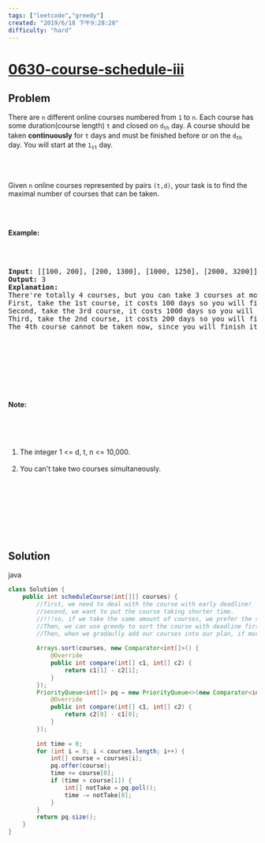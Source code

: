 ```yaml
---
tags: ["leetcode","greedy"]
created: "2019/6/18 下午9:28:28"
difficulty: "hard"
---
```


# [0630-course-schedule-iii](https://leetcode.com/problems/course-schedule-iii/)

## Problem
<div><p>There are <code>n</code> different online courses numbered from <code>1</code> to <code>n</code>. Each course has some duration(course length) <code>t</code> and closed on <code>d<sub>th</sub></code> day. A course should be taken <b>continuously</b> for <code>t</code> days and must be finished before or on the <code>d<sub>th</sub></code> day. You will start at the <code>1<sub>st</sub></code> day.</p><br><br><p>Given <code>n</code> online courses represented by pairs <code>(t,d)</code>, your task is to find the maximal number of courses that can be taken.</p><br><br><p><b>Example:</b></p><br><br><pre><b>Input:</b> [[100, 200], [200, 1300], [1000, 1250], [2000, 3200]]<br><b>Output:</b> 3<br><b>Explanation:</b> <br>There're totally 4 courses, but you can take 3 courses at most:<br>First, take the 1st course, it costs 100 days so you will finish it on the 100th day, and ready to take the next course on the 101st day.<br>Second, take the 3rd course, it costs 1000 days so you will finish it on the 1100th day, and ready to take the next course on the 1101st day. <br>Third, take the 2nd course, it costs 200 days so you will finish it on the 1300th day. <br>The 4th course cannot be taken now, since you will finish it on the 3300th day, which exceeds the closed date.<br></pre><br><br><p>&nbsp;</p><br><br><p><b>Note:</b></p><br><br><ol><br>	<li>The integer 1 &lt;= d, t, n &lt;= 10,000.</li><br>	<li>You can't take two courses simultaneously.</li><br></ol><br><br><p>&nbsp;</p><br></div>

## Solution

java
```java
class Solution {
    public int scheduleCourse(int[][] courses) {    
        //first, we need to deal with the course with early deadline!
        //second, we want to put the course taking shorter time.
        //!!!so, if we take the same amount of courses, we prefer the strategy with shorter time.
        //Then, we can use greedy to sort the course with deadline first
        //Then, when we gradaully add our courses into our plan, if more than our expectation, poll the courses which taking longest time.
        
        Arrays.sort(courses, new Comparator<int[]>() {
            @Override
            public int compare(int[] c1, int[] c2) {
                return c1[1] - c2[1];
            }
        });
        PriorityQueue<int[]> pq = new PriorityQueue<>(new Comparator<int[]>() {
            @Override
            public int compare(int[] c1, int[] c2) {
                return c2[0] - c1[0];
            }
        });
        
        int time = 0;
        for (int i = 0; i < courses.length; i++) {
            int[] course = courses[i];
            pq.offer(course);
            time += course[0];
            if (time > course[1]) {
                int[] notTake = pq.poll();
                time -= notTake[0];
            }
        }
        return pq.size();
    }
}
​
```
